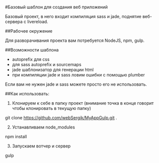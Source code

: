 #Базовый шаблон для создания веб приложений

Базовый проект, в него входит компиляция sass и jade, поднятие веб-сервера с livereload.

##Рабочее окружение

Для разворачивания проекта вам потребуется NodeJS, npm, gulp.

##Возможности шаблона

* autoprefix для css
* для sass autoprefix и sourcemaps
* jade шаблонизатор для генерации html
* при компиляции jade и sass ловим ошибки с помощью plumber

Если вам не нужен jade и sass можете просто его не использовать.

##Как использовать:

1. Клонируем к себе в папку проект (внимание точка в конце говорит чтобы клонировать в текущую папку)

git clone https://github.com/webSergik/MyAppGulp.git .

2. Устанавливаем node_modules 

npm install

3. Запускаем вотчер и сервер

gulp
 
